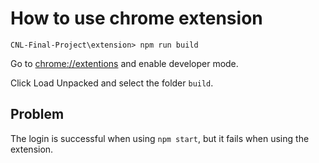 # How to use chrome extension

```
CNL-Final-Project\extension> npm run build
```

Go to [chrome://extentions](chrome://extentions) and enable developer mode.

Click Load Unpacked and select the folder `build`.

## Problem
The login is successful when using `npm start`, but it fails when using the extension.